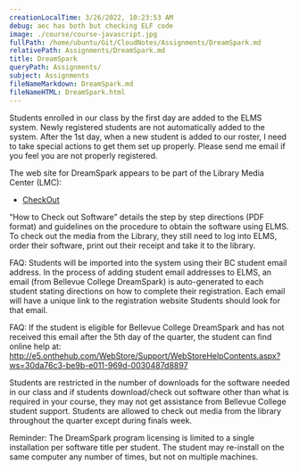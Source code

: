 ```yaml
---
creationLocalTime: 3/26/2022, 10:23:53 AM
debug: aec has both but checking ELF code
image: ./course/course-javascript.jpg
fullPath: /home/ubuntu/Git/CloudNotes/Assignments/DreamSpark.md
relativePath: Assignments/DreamSpark.md
title: DreamSpark
queryPath: Assignments/
subject: Assignments
fileNameMarkdown: DreamSpark.md
fileNameHTML: DreamSpark.html
---
```



<!-- toc -->
<!-- tocstop -->

Students enrolled in our class by the first day are added to the ELMS system.  Newly registered students are not automatically added to the system.  After the 1st  day, when a new student is added to our roster, I need to take special actions to get them set up properly. Please send me email if you feel you are not properly registered.

The web site for DreamSpark appears to be part of the Library Media Center (LMC):     

* [CheckOut](http://www.bellevuecollege.edu/lmc/borrowing/software-checkouts/)


“How to Check out Software” details the step by step directions (PDF format) and guidelines on the procedure to obtain the software using ELMS.  To check out the media from the Library, they still need to log into ELMS, order their software, print out their receipt and take it to the library.

FAQ: Students will be imported into the system using their BC student email address.  In the process of adding student email addresses to ELMS, an email (from Bellevue College DreamSpark) is auto-generated to each student stating directions on how to complete their registration. Each email will have a unique link to the registration website  Students should look for that email.

FAQ: If the student is eligible for Bellevue College DreamSpark and has not received this email after the 5th day of the quarter, the student can find online help at: http://e5.onthehub.com/WebStore/Support/WebStoreHelpContents.aspx?ws=30da76c3-be9b-e011-969d-0030487d8897   

Students are restricted in the number of downloads for the software needed in our class and if students download/check out software other than what is required in your course, they may not get assistance from Bellevue College student support.  Students are allowed to check out media from the library throughout the quarter except during finals week.

Reminder: The DreamSpark program licensing is limited to a single installation per software title per student.  The student may re-install on the same computer any number of times, but not on multiple machines.
